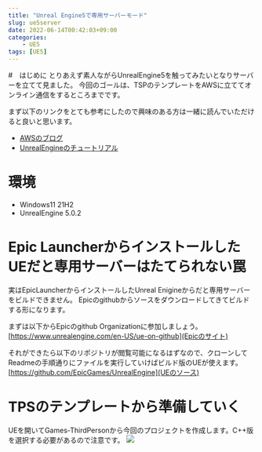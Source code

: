 ```yaml
---
title: "Unreal Engine5で専用サーバーモード"
slug: ue5server
date: 2022-06-14T00:42:03+09:00
categories:
    - UE5
tags: [UE5]
---
```


#　はじめに
とりあえず素人ながらUnrealEngine5を触ってみたいとなりサーバーを立てて見ました。
今回のゴールは、TSPのテンプレートをAWSに立ててオンライン通信をするところまでです。

まず以下のリンクをとても参考にしたので興味のある方は一緒に読んでいただけると良いと思います。
- [AWSのブログ](https://aws.amazon.com/jp/blogs/news/compiling-unreal-engine-4-dedicated-servers-for-aws-graviton-ec2-instances/)
- [UnrealEngineのチュートリアル](https://docs.unrealengine.com/5.0/ja/setting-up-dedicated-servers-in-unreal-engine/)


# 環境
- Windows11 21H2
- UnrealEngine 5.0.2

# Epic LauncherからインストールしたUEだと専用サーバーはたてられない罠
実はEpicLauncherからインストールしたUnreal Enigineからだと専用サーバーをビルドできません。
Epicのgithubからソースをダウンロードしてきてビルドする形になります。

まずは以下からEpicのgithub Organizationに参加しましょう。
[https://www.unrealengine.com/en-US/ue-on-github](Epicのサイト)

それができたら以下のリポジトリが閲覧可能になるはずなので、クローンしてReadmeの手順通りにファイルを実行していけばビルド版のUEが使えます。
[https://github.com/EpicGames/UnrealEngine](UEのソース)

# TPSのテンプレートから準備していく
UEを開いてGames-ThirdPersonから今回のプロジェクトを作成します。C++版を選択する必要があるので注意です。
![](images/ue5server/tpstemplate.png)